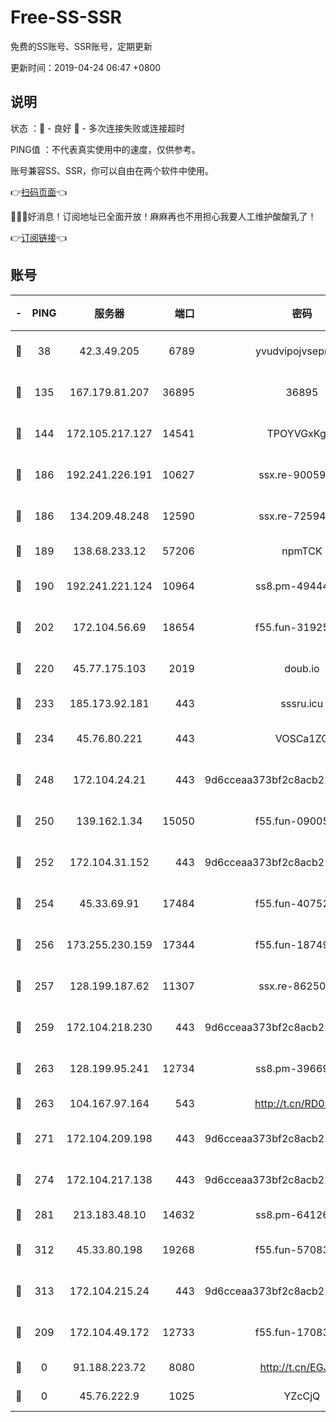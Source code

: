 # Free-SS-SSR

免费的SS账号、SSR账号，定期更新

更新时间：2019-04-24 06:47 +0800

## 说明

状态     ：🙂 - 良好 🙁 - 多次连接失败或连接超时

PING值   ：不代表真实使用中的速度，仅供参考。

账号兼容SS、SSR，你可以自由在两个软件中使用。

👉[扫码页面](https://liesauer.github.io/Free-SS-SSR/)👈

🎉🎉🎉好消息！订阅地址已全面开放！麻麻再也不用担心我要人工维护酸酸乳了！

👉[订阅链接](https://www.liesauer.net/yogurt/subscribe?ACCESS_TOKEN=DAYxR3mMaZAsaqUb)👈

## 账号

|-|PING|服务器|端口|密码|加密方式|区域|
|:----:|:----:|:-----:|-----:|:----:|:----:|:----:|
|🙂|38|42.3.49.205|6789|yvudvipojvseprugib|aes-256-cfb|HK|
|🙂|135|167.179.81.207|36895|36895|aes-256-cfb|JP|
|🙂|144|172.105.217.127|14541|TPOYVGxKglpi|aes-256-cfb|JP|
|🙂|186|192.241.226.191|10627|ssx.re-90059396|aes-256-cfb|US|
|🙂|186|134.209.48.248|12590|ssx.re-72594146|aes-256-cfb|US|
|🙂|189|138.68.233.12|57206|npmTCK|rc4-md5|US|
|🙂|190|192.241.221.124|10964|ss8.pm-49444902|aes-256-cfb|US|
|🙂|202|172.104.56.69|18654|f55.fun-31925576|aes-256-cfb|SG|
|🙂|220|45.77.175.103|2019|doub.io|aes-128-ctr|SG|
|🙂|233|185.173.92.181|443|sssru.icu|rc4-md5|RU|
|🙂|234|45.76.80.221|443|VOSCa1ZG|aes-256-cfb|DE|
|🙂|248|172.104.24.21|443|9d6cceaa373bf2c8acb22e60b6a58be6|aes-256-cfb|US|
|🙂|250|139.162.1.34|15050|f55.fun-09005497|aes-256-cfb|SG|
|🙂|252|172.104.31.152|443|9d6cceaa373bf2c8acb22e60b6a58be6|aes-256-cfb|US|
|🙂|254|45.33.69.91|17484|f55.fun-40752674|aes-256-cfb|US|
|🙂|256|173.255.230.159|17344|f55.fun-18749119|aes-256-cfb|US|
|🙂|257|128.199.187.62|11307|ssx.re-86250492|aes-256-cfb|SG|
|🙂|259|172.104.218.230|443|9d6cceaa373bf2c8acb22e60b6a58be6|aes-256-cfb|US|
|🙂|263|128.199.95.241|12734|ss8.pm-39669499|aes-256-cfb|SG|
|🙂|263|104.167.97.164|543|http://t.cn/RD0D7sx|rc4-md5|CA|
|🙂|271|172.104.209.198|443|9d6cceaa373bf2c8acb22e60b6a58be6|aes-256-cfb|US|
|🙂|274|172.104.217.138|443|9d6cceaa373bf2c8acb22e60b6a58be6|aes-256-cfb|US|
|🙂|281|213.183.48.10|14632|ss8.pm-64126752|rc4-md5|RU|
|🙂|312|45.33.80.198|19268|f55.fun-57083371|aes-256-cfb|US|
|🙂|313|172.104.215.24|443|9d6cceaa373bf2c8acb22e60b6a58be6|aes-256-cfb|US|
|🙂|209|172.104.49.172|12733|f55.fun-17083510|aes-256-cfb|SG|
|🙁|0|91.188.223.72|8080|http://t.cn/EGJIyrl|rc4-md5|RU|
|🙁|0|45.76.222.9|1025|YZcCjQ|rc4-md5|JP|

